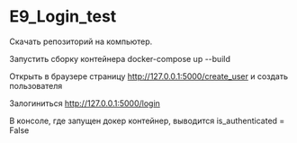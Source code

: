 # E9_Login_test

Скачать репозиторий на компьютер.

Запустить сборку контейнера
docker-compose up --build

Открыть в браузере страницу
http://127.0.0.1:5000/create_user
и создать пользователя

Залогиниться
http://127.0.0.1:5000/login

В консоле, где запущен докер контейнер, выводится is_authenticated = False
